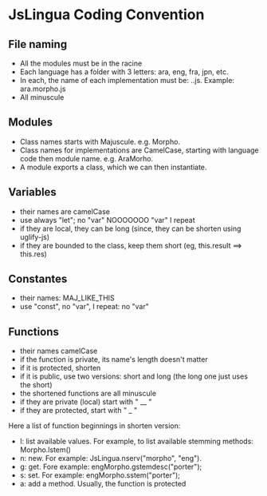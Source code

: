 # JsLingua Coding Convention

## File naming

- All the modules must be in the racine
- Each language has a folder with 3 letters: ara, eng, fra, jpn, etc.
- In each, the name of each implementation must be: <lang-code>.<module>.js.
Example: ara.morpho.js
- All minuscule

## Modules

- Class names starts with Majuscule. e.g. Morpho.
- Class names for implementations are CamelCase, starting with language code then module name.
e.g. AraMorho.
- A module exports a class, which we can then instantiate.

## Variables

- their names are camelCase
- use always "let"; no "var" NOOOOOOO "var" I repeat
- if they are local, they can be long (since, they can be shorten using uglify-js)
- if they are bounded to the class, keep them short (eg, this.result ==> this.res)

## Constantes

- their names: MAJ_LIKE_THIS
- use "const", no "var", I repeat: no "var"

## Functions

- their names camelCase
- if the function is private, its name's length doesn't matter
- if it is protected, shorten
- if it is public, use two versions: short and long (the long one just uses the short)
- the shortened functions are all minuscule
- if they are private (local) start with " __ "
- if they are protected, start with " _ "

Here a list of function beginnings in shorten version:

- l: list available values. For example, to list available stemming methods: Morpho.lstem()
- n: new. For example: JsLingua.nserv("morpho", "eng").
- g: get. Fore example: engMorpho.gstemdesc("porter");
- s: set. For example: engMorpho.sstem("porter");
- a: add a method. Usually, the function is protected
